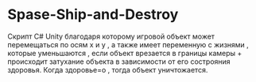 # Spase-Ship-and-Destroy
Скрипт C# Unity благодаря которому игровой объект может перемещаться по осям х и у , а также имеет переменную с жизнями , которые уменьшаются , если объект врезается в границы камеры + происходит затухание объекта в зависимости от его сострояния здоровья. Когда здоровье=о , тогда объект уничтожается.
